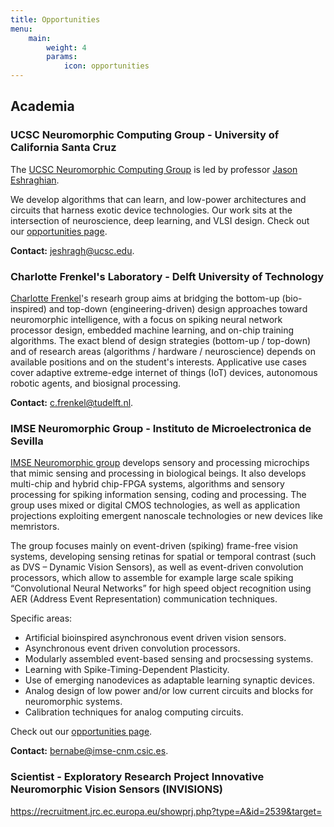 ```yaml
---
title: Opportunities
menu:
    main: 
        weight: 4
        params:
            icon: opportunities
---
```


## Academia


### UCSC Neuromorphic Computing Group - University of California Santa Cruz

The [UCSC Neuromorphic Computing Group](https://ncg.ucsc.edu/) is led by professor [Jason Eshraghian](https://jasoneshraghian.com). 

We develop algorithms that can learn, and low-power architectures and circuits that harness exotic device technologies. Our work sits at the intersection of neuroscience, deep learning, and VLSI design. Check out our [opportunities page](https://ncg.ucsc.edu/join-us/).

**Contact:** jeshragh@ucsc.edu.

### Charlotte Frenkel's Laboratory - Delft University of Technology 

[Charlotte Frenkel](https://chfrenkel.github.io)'s researh group aims at bridging the bottom-up (bio-inspired) and top-down (engineering-driven) design approaches toward neuromorphic intelligence, with a focus on spiking neural network processor design, embedded machine learning, and on-chip training algorithms. The exact blend of design strategies (bottom-up / top-down) and of research areas (algorithms / hardware / neuroscience) depends on available positions and on the student's interests. Applicative use cases cover adaptive extreme-edge internet of things (IoT) devices, autonomous robotic agents, and biosignal processing.

**Contact:** c.frenkel@tudelft.nl.

### IMSE Neuromorphic Group - Instituto de Microelectronica de Sevilla

[IMSE Neuromorphic group](http://www2.imse-cnm.csic.es/neuromorphs/) develops sensory and processing microchips that mimic sensing and processing in biological beings. It also develops multi-chip and hybrid chip-FPGA systems, algorithms and sensory processing for spiking information sensing, coding and processing. The group uses mixed or digital CMOS technologies, as well as application projections exploiting emergent nanoscale technologies or new devices like memristors.

The group focuses mainly on event-driven (spiking) frame-free vision systems, developing sensing retinas for spatial or temporal contrast (such as DVS – Dynamic Vision Sensors), as well as event-driven convolution processors, which allow to assemble for example large scale spiking “Convolutional Neural Networks” for high speed object recognition using AER (Address Event Representation) communication techniques.

Specific areas:
- Artificial bioinspired asynchronous event driven vision sensors.
- Asynchronous event driven convolution processors.
- Modularly assembled event-based sensing and procsessing systems.
- Learning with Spike-Timing-Dependent Plasticity.
- Use of emerging nanodevices as adaptable learning synaptic devices.
- Analog design of low power and/or low current circuits and blocks for neuromorphic systems.
- Calibration techniques for analog computing circuits.

Check out our [opportunities page](http://imse-cnm.csic.es/en/career-imse.php).

**Contact:** bernabe@imse-cnm.csic.es.

### Scientist - Exploratory Research Project Innovative Neuromorphic Vision Sensors (INVISIONS)

https://recruitment.jrc.ec.europa.eu/showprj.php?type=A&id=2539&target=
